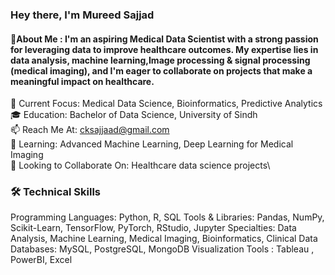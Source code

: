 ### Hey there, I'm Mureed Sajjad
#### 👋About Me : I'm an aspiring Medical Data Scientist with a strong passion for leveraging data to improve healthcare outcomes. My expertise lies in data analysis, machine learning,Image processing & signal processing (medical imaging), and I'm eager to collaborate on projects that make a meaningful impact on healthcare.

🔬 Current Focus: Medical Data Science, Bioinformatics, Predictive Analytics\
🎓 Education: Bachelor of Data Science, University of Sindh\
📫 Reach Me At: cksajjaad@gmail.com\
🌱 Learning: Advanced Machine Learning, Deep Learning for Medical Imaging\
👯 Looking to Collaborate On: Healthcare data science projects\
### 🛠️ Technical Skills
Programming Languages: Python, R, SQL
Tools & Libraries: Pandas, NumPy, Scikit-Learn, TensorFlow, PyTorch, RStudio, Jupyter
Specialties: Data Analysis, Machine Learning, Medical Imaging, Bioinformatics, Clinical Data
Databases: MySQL, PostgreSQL, MongoDB
Visualization Tools : Tableau , PowerBI, Excel
